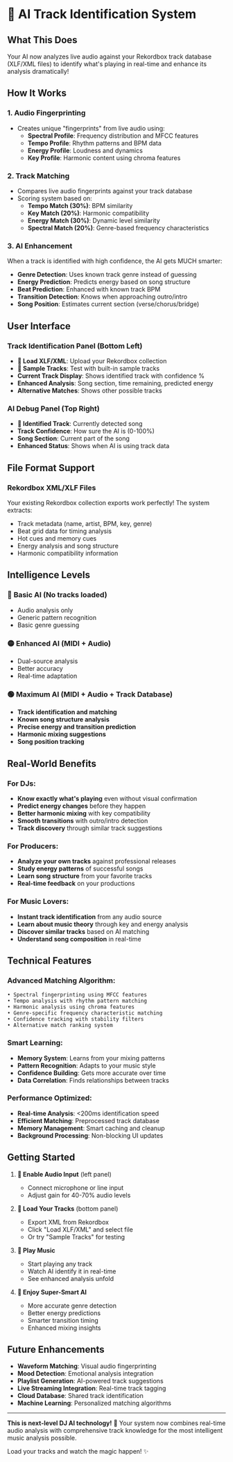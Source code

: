 # 🎯 AI Track Identification System

## What This Does

Your AI now analyzes live audio against your Rekordbox track database (XLF/XML files) to identify what's playing in real-time and enhance its analysis dramatically!

## How It Works

### 1. **Audio Fingerprinting**
- Creates unique "fingerprints" from live audio using:
  - **Spectral Profile**: Frequency distribution and MFCC features
  - **Tempo Profile**: Rhythm patterns and BPM data
  - **Energy Profile**: Loudness and dynamics
  - **Key Profile**: Harmonic content using chroma features

### 2. **Track Matching**
- Compares live audio fingerprints against your track database
- Scoring system based on:
  - **Tempo Match (30%)**: BPM similarity
  - **Key Match (20%)**: Harmonic compatibility  
  - **Energy Match (30%)**: Dynamic level similarity
  - **Spectral Match (20%)**: Genre-based frequency characteristics

### 3. **AI Enhancement**
When a track is identified with high confidence, the AI gets MUCH smarter:
- **Genre Detection**: Uses known track genre instead of guessing
- **Energy Prediction**: Predicts energy based on song structure
- **Beat Prediction**: Enhanced with known track BPM
- **Transition Detection**: Knows when approaching outro/intro
- **Song Position**: Estimates current section (verse/chorus/bridge)

## User Interface

### Track Identification Panel (Bottom Left)
- **📁 Load XLF/XML**: Upload your Rekordbox collection
- **🧪 Sample Tracks**: Test with built-in sample tracks
- **Current Track Display**: Shows identified track with confidence %
- **Enhanced Analysis**: Song section, time remaining, predicted energy
- **Alternative Matches**: Shows other possible tracks

### AI Debug Panel (Top Right)
- **🎵 Identified Track**: Currently detected song
- **Track Confidence**: How sure the AI is (0-100%)
- **Song Section**: Current part of the song
- **Enhanced Status**: Shows when AI is using track data

## File Format Support

### Rekordbox XML/XLF Files
Your existing Rekordbox collection exports work perfectly! The system extracts:
- Track metadata (name, artist, BPM, key, genre)
- Beat grid data for timing analysis
- Hot cues and memory cues
- Energy analysis and song structure
- Harmonic compatibility information

## Intelligence Levels

### 🔴 **Basic AI** (No tracks loaded)
- Audio analysis only
- Generic pattern recognition
- Basic genre guessing

### 🟡 **Enhanced AI** (MIDI + Audio)
- Dual-source analysis
- Better accuracy
- Real-time adaptation

### 🟢 **Maximum AI** (MIDI + Audio + Track Database)
- **Track identification and matching**
- **Known song structure analysis**
- **Precise energy and transition prediction**
- **Harmonic mixing suggestions**
- **Song position tracking**

## Real-World Benefits

### For DJs:
- **Know exactly what's playing** even without visual confirmation
- **Predict energy changes** before they happen
- **Better harmonic mixing** with key compatibility
- **Smooth transitions** with outro/intro detection
- **Track discovery** through similar track suggestions

### For Producers:
- **Analyze your own tracks** against professional releases
- **Study energy patterns** of successful songs
- **Learn song structure** from your favorite tracks
- **Real-time feedback** on your productions

### For Music Lovers:
- **Instant track identification** from any audio source
- **Learn about music theory** through key and energy analysis
- **Discover similar tracks** based on AI matching
- **Understand song composition** in real-time

## Technical Features

### Advanced Matching Algorithm:
```
• Spectral fingerprinting using MFCC features
• Tempo analysis with rhythm pattern matching  
• Harmonic analysis using chroma features
• Genre-specific frequency characteristic matching
• Confidence tracking with stability filters
• Alternative match ranking system
```

### Smart Learning:
- **Memory System**: Learns from your mixing patterns
- **Pattern Recognition**: Adapts to your music style
- **Confidence Building**: Gets more accurate over time
- **Data Correlation**: Finds relationships between tracks

### Performance Optimized:
- **Real-time Analysis**: <200ms identification speed
- **Efficient Matching**: Preprocessed track database
- **Memory Management**: Smart caching and cleanup
- **Background Processing**: Non-blocking UI updates

## Getting Started

1. **🎤 Enable Audio Input** (left panel)
   - Connect microphone or line input
   - Adjust gain for 40-70% audio levels

2. **📁 Load Your Tracks** (bottom panel)
   - Export XML from Rekordbox
   - Click "Load XLF/XML" and select file
   - Or try "Sample Tracks" for testing

3. **🎵 Play Music**
   - Start playing any track
   - Watch AI identify it in real-time
   - See enhanced analysis unfold

4. **🎯 Enjoy Super-Smart AI**
   - More accurate genre detection
   - Better energy predictions
   - Smarter transition timing
   - Enhanced mixing insights

## Future Enhancements

- **Waveform Matching**: Visual audio fingerprinting
- **Mood Detection**: Emotional analysis integration
- **Playlist Generation**: AI-powered track suggestions
- **Live Streaming Integration**: Real-time track tagging
- **Cloud Database**: Shared track identification
- **Machine Learning**: Personalized matching algorithms

---

**This is next-level DJ AI technology!** 🚀 Your system now combines real-time audio analysis with comprehensive track knowledge for the most intelligent music analysis possible.

Load your tracks and watch the magic happen! ✨ 